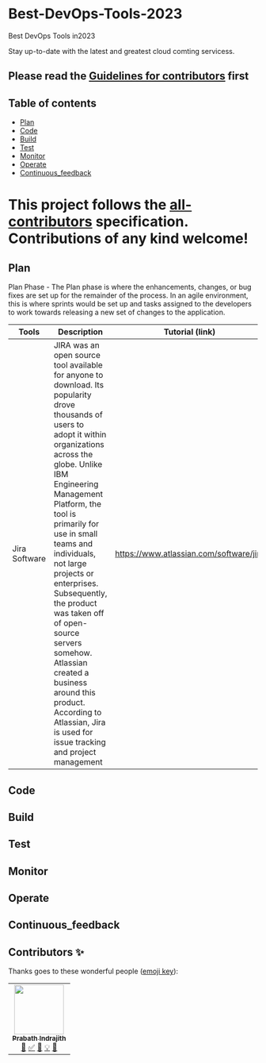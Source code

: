 # Best-DevOps-Tools-2023
Best DevOps Tools in2023
<!-- ALL-CONTRIBUTORS-BADGE:START - Do not remove or modify this section -->
<!--[![All Contributors](https://img.shields.io/badge/all_contributors-24-orange.svg?style=flat-square)](#contributors-)-->
<!-- ALL-CONTRIBUTORS-BADGE:END -->
Stay up-to-date with the latest and greatest cloud comting servicess.

## Please read the [Guidelines for contributors](./contribution.md) first
## Table of contents
* [Plan](#Plan)
* [Code](#code)
* [Build](#Build)
* [Test ](#Test)
* [Monitor](#Monitor)
* [Operate](#Operate)
* [Continuous_feedback](#Continuous_feedback)


This project follows the [all-contributors](https://github.com/all-contributors/all-contributors) specification. Contributions of any kind welcome!
=======

## Plan

Plan Phase -  The Plan phase is where the enhancements, changes, or bug fixes are set up for the remainder of the process. In an agile environment, this is where sprints would be set up and tasks assigned to the developers to work towards releasing a new set of changes to the application.

| Tools    | Description |  Tutorial (link) |
| -----    | ----------- |------------------|
| Jira Software| JIRA was an open source tool available for anyone to download. Its popularity drove thousands of users to adopt it within organizations across the globe. Unlike IBM Engineering Management Platform, the tool is primarily for use in small teams and individuals, not large projects or enterprises. Subsequently, the product was taken off of open-source servers somehow. Atlassian created a business around this product. According to Atlassian, Jira is used for issue tracking and project management | https://www.atlassian.com/software/jira |

<!--| [Tools](https://www.tools.net/) | discription here | [How to use service](https://tools-example.com)|-->

## Code




## Build


## Test


## Monitor



## Operate



## Continuous_feedback






## Contributors ✨
Thanks goes to these wonderful people ([emoji key](https://allcontributors.org/docs/en/emoji-key)):

<!-- ALL-CONTRIBUTORS-LIST:START - Do not remove or modify this section -->
<!-- prettier-ignore-start -->
<!-- markdownlint-disable --> 
<table>
  <tr>
    <td align="center"><a href="https://github.com/Kobzpik"><img src="https://avatars.githubusercontent.com/u/57173720?s" width="100px;" alt=""/><br /><sub><b>Prabath Indrajith</b></sub></a><br /><a href="" title="Documentation">📖</a> <a href="" title="Tutorials">✅</a> <a href="" title="Reviewed Pull Requests">👀</a> <a href="" title="">💡</a> <a href="" title="Ideas, Planning, & Feedback">🤔</a></td> 
  <tr>
</table> 

<!-- markdownlint-restore 
<td align="center"><a href="https://github.com/User"><img src="https://avatars.githubusercontent.com/u/57099397?v=4?s=100" width="100px;" alt=""/><br /><sub><b>user </b></sub></a><br /><a href="" title="Documentation">📖</a> <a " title="Tutorials">✅</a></td>-->
<!-- prettier-ignore-end -->

<!-- ALL-CONTRIBUTORS-LIST:END -->

